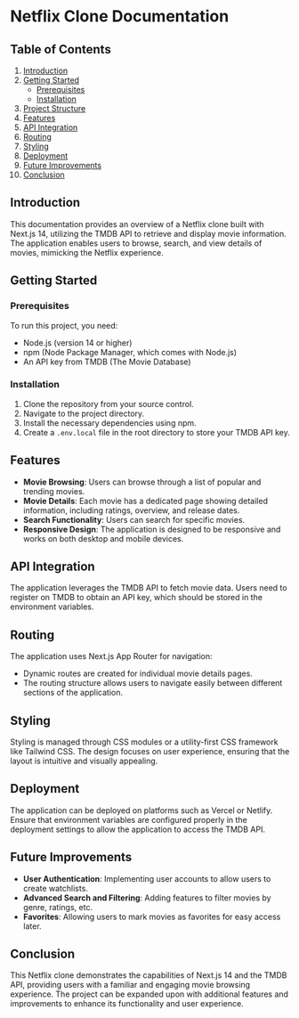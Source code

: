 # Netflix Clone Documentation

## Table of Contents

1. [Introduction](#introduction)
2. [Getting Started](#getting-started)
   - [Prerequisites](#prerequisites)
   - [Installation](#installation)
3. [Project Structure](#project-structure)
4. [Features](#features)
5. [API Integration](#api-integration)
6. [Routing](#routing)
7. [Styling](#styling)
8. [Deployment](#deployment)
9. [Future Improvements](#future-improvements)
10. [Conclusion](#conclusion)

## Introduction

This documentation provides an overview of a Netflix clone built with Next.js 14, utilizing the TMDB API to retrieve and display movie information. The application enables users to browse, search, and view details of movies, mimicking the Netflix experience.

## Getting Started

### Prerequisites

To run this project, you need:

- Node.js (version 14 or higher)
- npm (Node Package Manager, which comes with Node.js)
- An API key from TMDB (The Movie Database)

### Installation

1. Clone the repository from your source control.
2. Navigate to the project directory.
3. Install the necessary dependencies using npm.
4. Create a `.env.local` file in the root directory to store your TMDB API key.

## Features

- **Movie Browsing**: Users can browse through a list of popular and trending movies.
- **Movie Details**: Each movie has a dedicated page showing detailed information, including ratings, overview, and release dates.
- **Search Functionality**: Users can search for specific movies.
- **Responsive Design**: The application is designed to be responsive and works on both desktop and mobile devices.

## API Integration

The application leverages the TMDB API to fetch movie data. Users need to register on TMDB to obtain an API key, which should be stored in the environment variables.

## Routing

The application uses Next.js App Router for navigation:

- Dynamic routes are created for individual movie details pages.
- The routing structure allows users to navigate easily between different sections of the application.

## Styling

Styling is managed through CSS modules or a utility-first CSS framework like Tailwind CSS. The design focuses on user experience, ensuring that the layout is intuitive and visually appealing.

## Deployment

The application can be deployed on platforms such as Vercel or Netlify. Ensure that environment variables are configured properly in the deployment settings to allow the application to access the TMDB API.

## Future Improvements

- **User Authentication**: Implementing user accounts to allow users to create watchlists.
- **Advanced Search and Filtering**: Adding features to filter movies by genre, ratings, etc.
- **Favorites**: Allowing users to mark movies as favorites for easy access later.

## Conclusion

This Netflix clone demonstrates the capabilities of Next.js 14 and the TMDB API, providing users with a familiar and engaging movie browsing experience. The project can be expanded upon with additional features and improvements to enhance its functionality and user experience.
